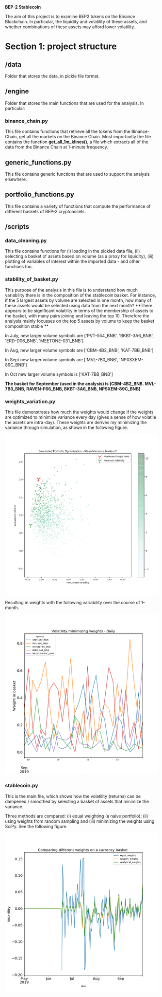 **BEP-2 Stablecoin**

The aim of this project is to examine BEP2 tokens on the Binance Blockchain.
In particular, the liquidity and volatility of these assets, and whether combinations of these assets may afford lower volatility. 

# Section 1: project structure

## /data

Folder that stores the data, in pickle file format.

## /engine

Folder that stores the main functions that are used for the analysis. In particular:

### binance_chain.py

This file contains functions that retrieve all the tokens from the Binance-Chain, get all the markets on the Binance Chain.
Most importantly the file contains the function **get_all_1m_klines()**, a file which extracts all of the data from the Binance Chain at 1-minute frequency. 

## generic_functions.py

This file contains generic functions that are used to support the analysis elsewhere. 

## portfolio_functions.py

This file contains a variety of functions that compute the performance of different baskets of BEP-2 cryptoassets.

## **/scripts**

### data_cleaning.py

This file contains functions for (i) loading in the pickled data file, (ii) selecting a basket of assets based on volume (as a proxy for liquidity), (iii) plotting of variables of interest within the imported data - and other functions too. 

### stability_of_basket.py

This purpose of the analysis in this file is to understand how much variability there is in the composition of the stablecoin basket.
For instance, if the 5 largest assets by volume are selected in one month, how many of these assets would be selected using data from the next month?
**There appears to be significant volatility in terms of the membership of assets to the basket, with many pairs joining and leaving the top 10. Therefore the analysis mainly focusses on the top 5 assets by volume to keep the basket composition stable **

In July, new larger volume symbols are ['PVT-554_BNB', 'BKBT-3A6_BNB', 'ERD-D06_BNB', 'MEETONE-031_BNB']

In Aug, new larger volume symbols are ['CBM-4B2_BNB', 'KAT-7BB_BNB']

In Sept new larger volume symbols are ['MVL-7B0_BNB', 'NPXSXEM-89C_BNB']

In Oct new larger volume symbols is ['KAT-7BB_BNB']

**The basket for September (used in the analysis) is [CBM-4B2_BNB. MVL-7B0_BNB, RAVEN-F66_BNB, BKBT-3A6_BNB, NPSXEM-89C_BNB]**

### weights_variation.py

This file demonstrates how much the weights would change if the weights are optimized to minimize variance every day (gives a sense of how volatile the assets are intra-day).
These weights are derives my minimizing the variance through simulation, as shown in the following figure. 

![Minimizing variance on MV portfolio simulations](figs/Figure_1.png)

Resulting in weights with the following variability over the course of 1-month.

![Optimum weights through time for 5 largest assets](figs/Figure_2.png)

### stablecoin.py

This is the main file, which shows how the volatility (returns) can be dampened / smoothed by selecting a basket of assets that minimize the variance. 

Three methods are compared: (i) equal weighting (a naive portfolio); (ii) using weights from random sampling and (iii) minimizing the weights using SciPy. 
See the following figure. 

![Improvement in volatility through variance minimization](figs/Figure_3.png)

